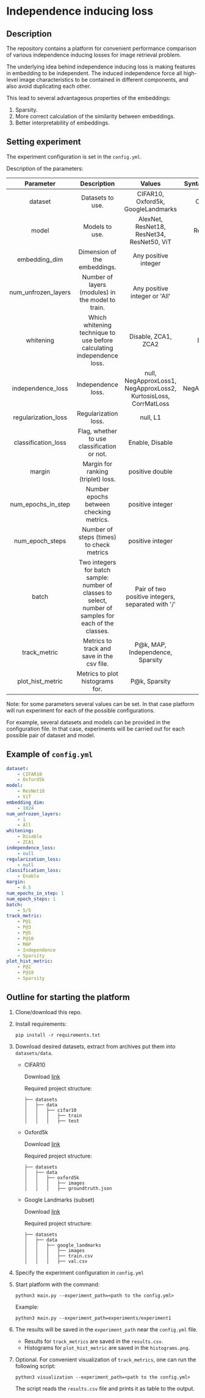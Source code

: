 # Independence inducing loss

## Description

The repository contains a platform for convenient performance comparison of various independence inducing losses
for image retrieval problem.

The underlying idea behind independence inducing loss is making features in embedding to be independent. The induced
independence force all high-level image characteristics to be contained in different components, and also avoid duplicating each other.

This lead to several advantageous properties of the embeddings:
1. Sparsity.
2. More correct calculation of the similarity between embeddings.
3. Better interpretability of embeddings.

## Setting experiment

The experiment configuration is set in the `config.yml`.

Description of the parameters:

|    **Parameter**    |                                            **Description**                                             |                           **Values**                            | **Syntax example** | **Required** |
|:-------------------:|:------------------------------------------------------------------------------------------------------:|:---------------------------------------------------------------:|:------------------:|:------------:|
|       dataset       |                                            Datasets to use.                                            |               CIFAR10, Oxford5k, GoogleLandmarks                |      CIFAR10       |     True     |
|        model        |                                             Models to use.                                             |           AlexNet, ResNet18, ResNet34, ResNet50, ViT            |      ResNet18      |     True     |
|    embedding_dim    |                                      Dimension of the embeddings.                                      |                      Any positive integer                       |        1024        |     True     |
| num_unfrozen_layers |                           Number of layers (modules) in the model to train.                            |                  Any positive integer or 'All'                  |         3          |     True     |
|      whitening      |                 Which whitening technique to use before calculating independence loss.                 |                       Disable, ZCA1, ZCA2                       |      Disable       |     True     |
|  independence_loss  |                                           Independence loss.                                           | null, NegApproxLoss1, NegApproxLoss2, KurtosisLoss, CorrMatLoss |   NegApproxLoss1   |     True     |
| regularization_loss |                                          Regularization loss.                                          |                            null, L1                             |         L1         |     True     |
| classification_loss |                              Flag, whether to use classification or not.                               |                         Enable, Disable                         |       Enable       |     True     |
|       margin        |                                   Margin for ranking (triplet) loss.                                   |                         positive double                         |        0.2         |     True     |
| num_epochs_in_step  |                                Number epochs between checking metrics.                                 |                        positive integer                         |         10         |     True     |
|   num_epoch_steps   |                                Number of steps (times) to check metrics                                |                        positive integer                         |         5          |     True     |
|        batch        | Two integers for batch sample: number of classes to select, number of samples for each of the classes. |        Pair of two positive integers, separated with '/'        |        5/5         |     True     |
|    track_metric     |                               Metrics to track and save in the csv file.                               |                P@k, MAP, Independence, Sparsity                 |        P@1         |     True     |
|  plot_hist_metric   |                                    Metrics to plot histograms for.                                     |                          P@k, Sparsity                          |        P@1         |    False     |

Note: for some parameters several values can be set. In that case platform will run experiment for each of the
possible configurations.

For example, several datasets and models can be provided in the configuration file. In that case, experiments will be
carried out for each possible pair of dataset and model.

## Example of `config.yml`

```yaml
dataset:
    - CIFAR10
    - Oxford5k
model:
    - ResNet18
    - ViT
embedding_dim:
    - 1024
num_unfrozen_layers:
    - 1
    - All
whitening:
    - Disable
    - ZCA1
independence_loss:
    - null
regularization_loss:
    - null
classification_loss:
    - Enable
margin:
    - 0.5
num_epochs_in_step: 1
num_epoch_steps: 1
batch:
    - 5/5
track_metric:
    - P@1
    - P@3
    - P@5
    - P@10
    - MAP
    - Independence
    - Sparsity
plot_hist_metric:
    - P@1
    - P@10
    - Sparsity
```

## Outline for starting the platform

1. Clone/download this repo.
2. Install requirements:
   ```
   pip install -r requirements.txt
   ```
3. Download desired datasets, extract from archives put them into `datasets/data`.
   * CIFAR10

      Download [link](https://www.kaggle.com/datasets/swaroopkml/cifar10-pngs-in-folders)

      Required project structure:
      ```
      ├── datasets
      │   ├── data
      │   │   ├── cifar10
      │   │   │   ├── train
      │   │   │   ├── test
      ```
   * Oxford5k

      Download [link](https://www.kaggle.com/datasets/vadimshabashov/oxford5k)

      Required project structure:
      ```
      ├── datasets
      │   ├── data
      │   │   ├── oxford5k
      │   │   │   ├── images
      │   │   │   ├── groundtruth.json
      ```
   * Google Landmarks (subset)

      Download [link](https://www.kaggle.com/datasets/confirm/google-landmark-dataset-v2-micro)

      Required project structure:
      ```
      ├── datasets
      │   ├── data
      │   │   ├── google_landmarks
      │   │   │   ├── images
      │   │   │   ├── train.csv
      │   │   │   ├── val.csv
      ```
4. Specify the experiment configuration in `config.yml`
5. Start platform with the command:
   ```
   python3 main.py --experiment_path=<path to the config.yml>
   ```

   Example:
   ```
   python3 main.py --experiment_path=experiments/experiment1
   ```
6. The results will be saved in the `experiment_path` near the `config.yml` file.

   * Results for `track_metrics` are saved in the `results.csv`.
   * Histograms for `plot_hist_metric` are saved in the `histograms.png`.

7. Optional. For convenient visualization of `track_metrics`, one can run the following script:
   ```
   python3 visualization --experiment_path=<path to the config.yml>
   ```

   The script reads the `results.csv` file and prints it as table to the output.
